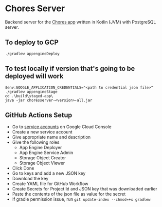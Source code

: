 # Chores Server
Backend server for the [Chores app](https://github.com/ramitsuri/chores-client) written in Kotlin (JVM) with PostgreSQL server.

## To deploy to GCP
```
./gradlew appengineDeploy
```

## To test locally if version that's going to be deployed will work
```
$env:GOOGLE_APPLICATION_CREDENTIALS="<path to credential json file>"
./gradlew appengineStage
cd .\build\staged-app\
java -jar choresserver-<version>-all.jar
```

## GitHub Actions Setup
- Go to [service accounts](https://console.cloud.google.com/iam-admin/serviceaccounts) on Google Cloud Console
- Create a new service account
- Give appropriate name and description
- Give the following roles
  - App Engine Deployer
  - App Engine Service Admin
  - Storage Object Creator
  - Storage Object Viewer
- Click Done
- Go to keys and add a new JSON key
- Download the key
- Create YAML file for GitHub Workflow
- Create Secrets for Project Id and JSON key that was downloaded earlier
- Paste the contents of the json file as value for the secret
- If gradle permission issue, run `git update-index --chmod=+x gradlew`